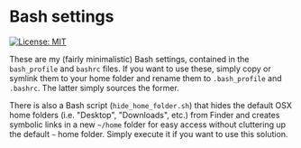 # Bash settings

[![License: MIT][1]][2] 

These are my (fairly minimalistic) Bash settings, contained in the
`bash_profile` and `bashrc` files. If you want to use these, simply copy or
symlink them to your home folder and rename them to `.bash_profile` and
`.bashrc`. The latter simply sources the former.

There is also a Bash script (`hide_home_folder.sh`) that hides the default OSX
home folders (i.e. "Desktop", "Downloads", etc.) from Finder and creates
symbolic links in a new `~/home` folder for easy access without cluttering up
the default `~` home folder. Simply execute it if you want to use this
solution.

[1]: https://img.shields.io/badge/License-MIT-blue.svg
[2]: https://opensource.org/licenses/MIT

